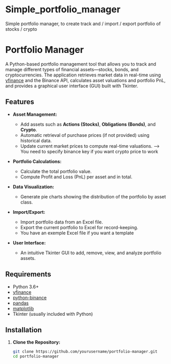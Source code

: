 # Simple_portfolio_manager
Simple portfolio manager, to create track and / import / export portfolio of stocks / crypto


# Portfolio Manager

A Python-based portfolio management tool that allows you to track and manage different types of financial assets—stocks, bonds, and cryptocurrencies. The application retrieves market data in real-time using [yfinance](https://pypi.org/project/yfinance/) and the Binance API, calculates asset valuations and portfolio PnL, and provides a graphical user interface (GUI) built with Tkinter.

## Features

- **Asset Management:**  
  - Add assets such as **Actions (Stocks)**, **Obligations (Bonds)**, and **Crypto**.
  - Automatic retrieval of purchase prices (if not provided) using historical data.
  - Update current market prices to compute real-time valuations. --> You need to specify binance key if you want crypto price to work

- **Portfolio Calculations:**  
  - Calculate the total portfolio value.
  - Compute Profit and Loss (PnL) per asset and in total.
  
- **Data Visualization:**  
  - Generate pie charts showing the distribution of the portfolio by asset class.

- **Import/Export:**  
  - Import portfolio data from an Excel file.
  - Export the current portfolio to Excel for record-keeping.
  - You have an exemple Excel file if you want a template

- **User Interface:**  
  - An intuitive Tkinter GUI to add, remove, view, and analyze portfolio assets.

## Requirements

- Python 3.6+
- [yfinance](https://pypi.org/project/yfinance/)
- [python-binance](https://pypi.org/project/python-binance/)
- [pandas](https://pypi.org/project/pandas/)
- [matplotlib](https://pypi.org/project/matplotlib/)
- Tkinter (usually included with Python)

## Installation

1. **Clone the Repository:**

   ```bash
   git clone https://github.com/yourusername/portfolio-manager.git
   cd portfolio-manager
